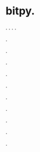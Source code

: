# bitpy.
.
.
.
.












.






















































.
























.



























.

















































































.































































.































































































.















.


































































.
























.
